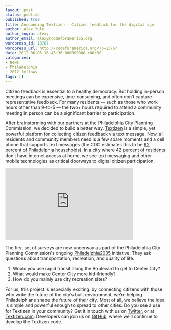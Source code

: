 ```yaml
---
layout: post
status: publish
published: true
title: Announcing Textizen - Citizen feedback for the digital age.
author: Alex Yule
author_login: alexy
author_email: alexy@codeforamerica.org
wordpress_id: 13767
wordpress_url: http://codeforamerica.org/?p=13767
date: 2012-06-05 16:45:36.000000000 +00:00
categories:
- News
- Philadelphia
- 2012 fellows
tags: []
---
```

Citizen feedback is essential to a healthy democracy. But holding in-person meetings can be expensive, time-consuming, and often don’t capture representative feedback. For many residents — such as those who work hours other than 9-to-5 — the two+ hours required to attend a community meeting in person can be a significant barrier to participation.

After brainstorming with our partners at the Philadelphia City Planning Commission, we decided to build a better way. <a title="Textizen.com" href="http://www.textizen.com" target="_blank">Textizen</a> is a simple, yet powerful platform for collecting citizen feedback via text message. Now, all residents and community members need is a few spare moments and a cell phone that supports text messages (the CDC estimates this to be <a href="http://www.cdc.gov/nchs/data/nhsr/nhsr039.pdf" target="_blank">92 percent of Philadelphia households</a>). In a city where <a target="_blank" href="http://www.pewinternet.org/Reports/2011/08-Community-Information-Systems/1-Report/5-Broadband.aspx">42 percent of residents</a> don’t have internet access at home, we see text messaging and other mobile technologies as critical doorways to digital citizen participation.

<iframe src="http://player.vimeo.com/video/43448446?byline=0&amp;portrait=0" frameborder="0" width="400" height="226"></iframe>

The first set of surveys are now underway as part of the Philadelphia City Planning Commission's ongoing <a href="http://phila2035.org/" target="_blank">Philadelphia2035</a> initiative. They ask questions about transportation, recreation, and quality of life.
<ol>
	<li>Would you use rapid transit along the Boulevard to get to Center City?</li>
	<li>What would make Center City more kid-friendly?</li>
	<li>How do you mainly use city recreation sites?</li>
</ol>
For us, this project is especially exciting: by connecting citizens with those who write the future of the city’s built environment, we’re helping Philadelphians shape the future of their city. Most of all, we believe the idea is simple and powerful enough to spread to other cities. Do you see a use for Textizen in your community? Get it in touch with us on <a title="Textizen on Twitter" href="http://twitter.com/textizen" target="_blank">Twitter</a>, or at <a title="Textizen.com" href="http://www.textizen.com" target="_blank">Textizen.com</a>. Developers can join us on <a href="http://github.com/codeforamerica/textizen">GitHub</a>, where we’ll continue to develop the Textizen code.
